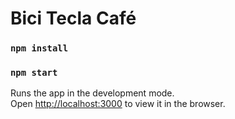 # Bici Tecla Café

### `npm install`
### `npm start`

Runs the app in the development mode.\
Open [http://localhost:3000](http://localhost:3000) to view it in the browser.
